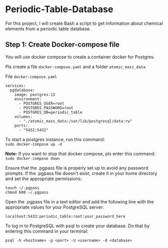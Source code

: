 # Periodic-Table-Database

For this project, I will create Bash a script to get information about chemical elements from a periodic table database.  

## Step 1: Create Docker-compose file

You will use docker compose to create a container docker for Postgres.  

Pls create a file `docker-compose.yaml` and a folder `atomic_mass_data`.    

File `docker-compose.yaml`    
```
services:
  pgdatabase:
    image: postgres:13
    environment:
      - POSTGRES_USER=root
      - POSTGRES_PASSWORD=root
      - POSTGRES_DB=periodic_table
    volumes:
      - "./atomic_mass_data:/var/lib/postgresql/data:rw"
    ports:
      - "5432:5432"
```

To start a postgres instance, run this command:  
`sudo docker-compose up -d`

**Note:** If you want to stop that docker compose, pls enter this command: `sudo docker-compose down`  

Ensure that the .pgpass file is properly set up to avoid any password prompts. If the .pgpass file doesn't exist, create it in your home directory and set the appropriate permissions:

```
touch ~/.pgpass
chmod 600 ~/.pgpass
```

Open the .pgpass file in a text editor and add the following line with the appropriate values for your PostgreSQL server:

```
localhost:5432:periodic_table:root:your_password_here
``` 

To log in to PostgreSQL with psql to create your database. Do that by entering this command in your terminal:

```
psql -h <hostname> -p <port> -U <username> -d <database>
```